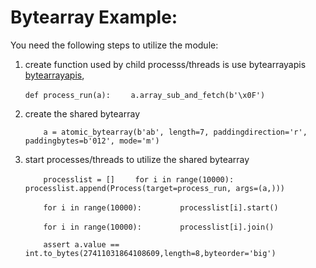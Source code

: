 # Bytearray Example:

You need the following steps to utilize the module:

1) create function used by child processs/threads is use bytearrayapis [bytearrayapis](./bytearray_api.md),

    `def process_run(a):`
    `    a.array_sub_and_fetch(b'\x0F')`

2) create the shared bytearray


    `    a = atomic_bytearray(b'ab', length=7, paddingdirection='r', paddingbytes=b'012', mode='m')`

3) start processes/threads to utilize the shared bytearray

    `    processlist = []`
    `    for i in range(10000):`
    `        processlist.append(Process(target=process_run, args=(a,)))`

    `    for i in range(10000):`
    `        processlist[i].start()`

    `    for i in range(10000):`
    `        processlist[i].join()`

    `    assert a.value == int.to_bytes(27411031864108609,length=8,byteorder='big')`

